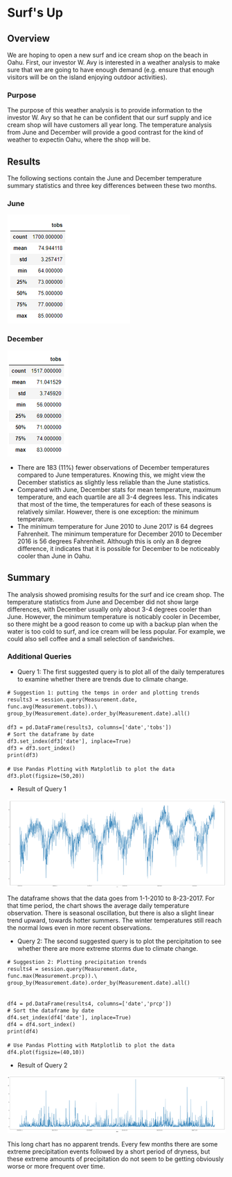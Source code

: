 # Surf's Up

## Overview

We are hoping to open a new surf and ice cream shop on the beach in Oahu. First, our investor W. Avy is interested in a weather analysis to make sure that we are going to have enough demand (e.g. ensure that enough visitors will be on the island enjoying outdoor activities). 

### Purpose

The purpose of this weather analysis is to provide information to the investor W. Avy so that he can be confident that our surf supply and ice cream shop will have customers all year long. The temperature analysis from June and December will provide a good contrast for the kind of weather to expectin Oahu, where the shop will be. 

## Results
The following sections contain the June and December temperature summary statistics and three key differences between these two months. 

### June 

![June_Temperature_Stats](https://github.com/saramcel/surfs_up/blob/07bf5e2f45ba3dfdfbabeccdf9211f97eb247359/Resources/June_Temps_Stats.png)

### December

![December_Temperature_Stats](https://github.com/saramcel/surfs_up/blob/07bf5e2f45ba3dfdfbabeccdf9211f97eb247359/Resources/Dec_Temps_Stats.png)

* There are 183 (11%) fewer observations of December temperatures compared to June temperatures. Knowing this, we might view the December statistics as slightly less reliable than the June statistics. 
* Compared with June, December stats for mean temperature, maximum temperature, and each quartile are all 3-4 degrees less. This indicates that most of the time, the temperatures for each of these seasons is relatively similar. However, there is one exception: the minimum temperature.
* The minimum temperature for June 2010 to June 2017 is 64 degrees Fahrenheit. The minimum temperature for December 2010 to December 2016 is 56 degrees Fahrenheit. Although this is only an 8 degree difference, it indicates that it is possible for December to be noticeably cooler than June in Oahu. 

## Summary

The analysis showed promising results for the surf and ice cream shop. The temperature statistics from June and December did not show large differences, with December usually only about 3-4 degrees cooler than June. However, the minimum temperature is noticably cooler in December, so there might be a good reason to come up with a backup plan when the water is too cold to surf, and ice cream will be less popular. For example, we could also sell coffee and a small selection of sandwiches. 

### Additional Queries

* Query 1: The first suggested query is to plot all of the daily temperatures to examine whether there are trends due to climate change. 

```
# Suggestion 1: putting the temps in order and plotting trends
results3 = session.query(Measurement.date, func.avg(Measurement.tobs)).\
group_by(Measurement.date).order_by(Measurement.date).all()

df3 = pd.DataFrame(results3, columns=['date','tobs'])
# Sort the dataframe by date
df3.set_index(df3['date'], inplace=True)
df3 = df3.sort_index()
print(df3)

# Use Pandas Plotting with Matplotlib to plot the data
df3.plot(figsize=(50,20))
```

* Result of Query 1

![Query 1 Results](https://github.com/saramcel/surfs_up/blob/43d347243a44df37d81a20d6e0b4d88994baf8c3/Resources/Results_Query_1.png)

The dataframe shows that the data goes from 1-1-2010 to 8-23-2017. For that time period, the chart shows the average daily temperature observation. There is seasonal oscillation, but there is also a slight linear trend upward, towards hotter summers. The winter temperatures still reach the normal lows even in more recent observations.

* Query 2: The second suggested query is to plot the percipitation to see whether there are more extreme storms due to climate change. 

```
# Suggestion 2: Plotting precipitation trends
results4 = session.query(Measurement.date, func.max(Measurement.prcp)).\
group_by(Measurement.date).order_by(Measurement.date).all()


df4 = pd.DataFrame(results4, columns=['date','prcp'])
# Sort the dataframe by date
df4.set_index(df4['date'], inplace=True)
df4 = df4.sort_index()
print(df4)

# Use Pandas Plotting with Matplotlib to plot the data
df4.plot(figsize=(40,10))
```

* Result of Query 2

![Query 2 Results](https://github.com/saramcel/surfs_up/blob/43d347243a44df37d81a20d6e0b4d88994baf8c3/Resources/Results_Query_2.png)

This long chart has no apparent trends. Every few months there are some extreme precipitation events followed by a short period of dryness, but these extreme amounts of precipitation do not seem to be getting obviously worse or more frequent over time.
